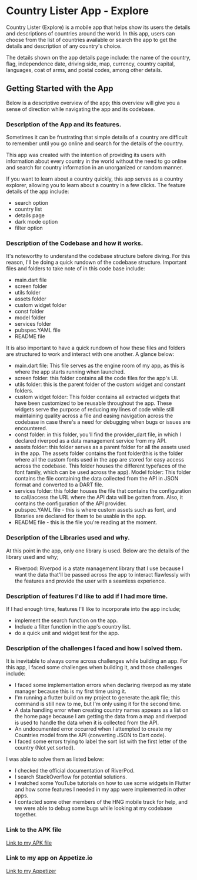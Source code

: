 # Country Lister App - Explore
Country Lister (Explore) is a mobile app that helps show its users the details and descriptions of countries around the world.
In this app, users can choose from the list of countries available or search the app to get the details and description of any country's choice.

The details shown on the app details page include: the name of the country, flag, independence date, driving side, map, currency, country capital, languages, coat of arms, and postal codes, among other details.


## Getting Started with the App
Below is a descriptive overview of the app; this overview will give you a sense of direction while navigating the app and its codebase.


### Description of the App and its features.
Sometimes it can be frustrating that simple details of a country are difficult to remember until you go online and search for the details of the country.

This app was created with the intention of providing its users with information about every country in the world without the need to go online and search for country information in an unorganized or random manner.

If you want to learn about a country quickly, this app serves as a country explorer, allowing you to learn about a country in a few clicks. The feature details of the app include:
- search option
- country list
- details page
- dark mode option
- filter option


### Description of the Codebase and how it works.
It's noteworthy to understand the codebase structure before diving. For this reason, I'll be doing a quick rundown of the codebase structure. Important files and folders to take note of in this code base include:
- main.dart file
- screen folder
- utils folder
- assets folder
- custom widget folder
- const folder
- model folder
- services folder
- pubspec.YAML file
- README file

It is also important to have a quick rundown of how these files and folders are structured to work and interact with one another.
A glance below:
- main.dart file: This file serves as the engine room of my app, as this is where the app starts running when launched.
- screen folder: this folder contains all the code files for the app's UI.
- utils folder: this is the parent folder of the custom widget and constant folders.
- custom widget folder: This folder contains all extracted widgets that have been customized to be reusable throughout the app. These widgets serve the purpose of reducing my lines of code while still maintaining quality across a file and easing navigation across the codebase in case there's a need for debugging when bugs or issues are encountered.
- const folder: in this folder, you'll find the provider_dart file, in which I declared riverpod as a data management service from my API.
- assets folder: this folder serves as a parent folder for all the assets used in the app. The assets folder contains the font folder(this is the folder where all the custom fonts used in the app are stored for easy access across the codebase. This folder houses the different typefaces of the font family, which can be used across the app).
  Model folder: This folder contains the file containing the data collected from the API in JSON format and converted to a DART file.
- services folder: this folder houses the file that contains the configuration to call/access the URL where the API data will be gotten from. Also, it contains the configuration of the API provider.
- pubspec.YAML file - this is where custom assets such as font, and libraries are declared for them to be usable in the app.
- README file - this is the file you're reading at the moment.


### Description of the Libraries used and why.
At this point in the app, only one library is used. Below are the details of the library used and why;
- Riverpod: Riverpod is a state management library that I use because I want the data that'll be passed across the app to interact flawlessly with the features and provide the user with a seamless experience.


### Description of features I'd like to add if I had more time.
If I had enough time, features I'll like to incorporate into the app include;
- implement the search function on the app.
- Include a filter function in the app's country list.
- do a quick unit and widget test for the app.


### Description of the challenges I faced and how I solved them.
It is inevitable to always come across challenges while building an app. For this app, I faced some challenges when building it, and those challenges include:
- I faced some implementation errors when declaring riverpod as my state manager because this is my first time using it.
- I'm running a flutter build on my project to generate the.apk file; this command is still new to me, but I'm only using it for the second time.
- A data handling error when creating country names appears as a list on the home page because I am getting the data from a map and riverpod is used to handle the data when it is collected from the API.
- An undocumented error occurred when I attempted to create my Countries model from the API (converting JSON to Dart code).
- I faced some errors trying to label the sort list with the first letter of the country (Not yet sorted).


I was able to solve them as listed below:
- I checked the official documentation of RiverPod.
- I search StackOverflow for potential solutions.
- I watched some YouTube tutorials on how to use some widgets in Flutter and how some features I needed in my app were implemented in other apps.
- I contacted some other members of the HNG mobile track for help, and we were able to debug some bugs while looking at my codebase together.


### Link to the APK file
[Link to my APK file](https://drive.google.com/file/d/1I-mvXeCtyBwWIS5_ilGWztBI0P4gXtOU/view?usp=sharing)


### Link to my app on Appetize.io
[Link to my Appetizer](https://appetize.io/app/3h4tfuyy3bpfeqyla26bt7g3ii?device=pixel6&osVersion=12.0&scale=75)


